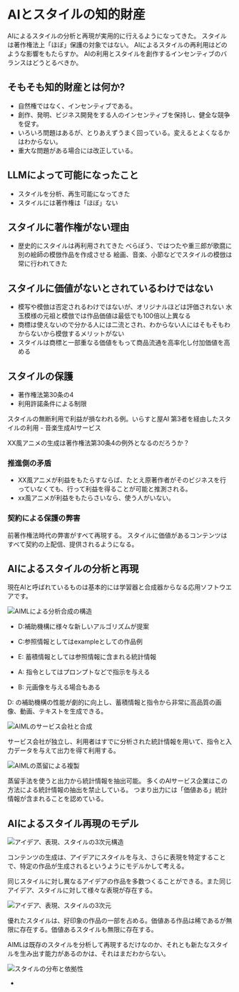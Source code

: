 # AIとスタイルの知的財産

AIによるスタイルの分析と再現が実用的に行えるようになってきた。
スタイルは著作権法上「ほぼ」保護の対象ではない。
AIによるスタイルの再利用はどのような影響をもたらすか。
AIの利用とスタイルを創作するインセンティブのバランスはどうとるべきか。

## そもそも知的財産とは何か?

- 自然権ではなく、インセンティブである。
- 創作、発明、ビジネス開発をする人のインセンティブを保持し、健全な競争を促す。
- いろいろ問題はあるが、とりあえずうまく回っている。変えるとよくなるかはわからない。
- 重大な問題がある場合には改正している。

## LLMによって可能になったこと

- スタイルを分析、再生可能になってきた
- スタイルには著作権は「ほぼ」ない

## スタイルに著作権がない理由

- 歴史的にスタイルは再利用されてきた
  べらぼう、ではつたや重三郎が歌麿に別の絵師の模倣作品を作成させる
  絵画、音楽、小節などでスタイルの模倣は常に行われてきた

## スタイルに価値がないとされているわけではない

- 模写や模倣は否定されるわけではないが、オリジナルほどは評価されない
  水玉模様の元祖と模倣では作品価値は最低でも100倍以上異なる
- 商標は使えないので分かる人には二流とされ、わからない人にはそもそもわからないから模倣するメリットがない
- スタイルは商標と一部重なる価値をもって商品流通を高率化し付加価値を高める

## スタイルの保護

- 著作権法第30条の4
- 利用許諾条件による制限

スタイルの無断利用で利益が損なわれる例。いらすと屋AI
第3者を経由したスタイルの利用 - 音楽生成AIサービス

XX風アニメの生成は著作権法第30条4の例外となるのだろうか？

### 推進側の矛盾

- XX風アニメが利益をもたらすならば、たとえ原著作者がそのビジネスを行っていなくても、行って利益を得ることが可能と推測される。
- xx風アニメが利益をもたらさいなら、使う人がいない。


### 契約による保護の弊害

前著作権法時代の弊害がすべて再現する。
スタイルに価値があるコンテンツはすべて契約の上配信、提供されるようになる。

## AIによるスタイルの分析と再現

現在AIと呼ばれているものは基本的には学習器と合成器からなる応用ソフトウエアです。

![AIMLによる分析合成の構造](image/03_40_ai_style_fig02.jpg)

- D:補助機構に様々な新しいアルゴリズムが提案
- C:参照情報としてはexampleとしての作品例
- E: 蓄積情報としては参照情報に含まれる統計情報

- A: 指令としてはプロンプトなどで指示を与える
- B: 元画像を与える場合もある

D: の補助機構の性能が劇的に向上し、蓄積情報と指令から非常に高品質の画像、動画、テキストを生成できる。

![AIMLのサービス会社と合成](image/03_40_ai_style_fig04.jpg)

サービス会社が独立し、利用者はすでに分析された統計情報を用いて、指令と入力データを与えて出力を得て利用する。


![AIMLの蒸留による複製](image/03_40_ai_style_fig08.jpg)

蒸留手法を使うと出力から統計情報を抽出可能。
多くのAIサービス企業はこの方法による統計情報の抽出を禁止している。
つまり出力には「価値ある」統計情報が含まれることを認めている。


## AIによるスタイル再現のモデル


![アイデア、表現、スタイルの3次元構造](image/03_40_ai_style_fig10.jpg)

コンテンツの生成は、アイデアにスタイルを与え、さらに表現を特定することで、特定の作品が生成されるというようにモデルかして考える。

同じスタイルに対し異なるアイデアの作品を多数つくることができる。また同じアイデア、スタイルに対して様々な表現が存在する。

![アイデア、表現、スタイルの3次元](image/03_40_ai_style_fig20.jpg)

優れたスタイルは、好印象の作品の一部を占める。価値ある作品は稀であるが無限に存在する。価値あるスタイルも無限に存在する。

AIMLは既存のスタイルを分析して再現するだけなのか、それとも新たなスタイルを生み出す能力があるのかは、それはまだわからない。


![スタイルの分布と依拠性](image/03_40_ai_style_fig30.jpg)



- 